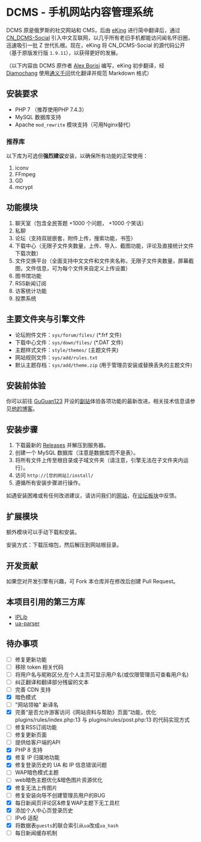# DCMS - 手机网站内容管理系统

DCMS 原是俄罗斯的社交网站和 CMS，后由 [eKing](https://github.com/eKing-one) 进行简中翻译后，通过 [CN_DCMS-Social](http://dcms.net.cn/) 引入中文互联网，以几乎所有老旧手机都能访问闻名怀旧圈，迅速吸引一批 Z 世代扎根。现在，eKing 将 CN_DCMS-Social 的源代码公开（基于原版发行版 `1.9.11`），以获得更好的发展。

（以下内容由 DCMS 原作者 [Alex Borisi](mailto:alex-borisi@ya.ru) 编写，eKing 初步翻译，经 [Diamochang](https://github.com/Diamochang) 使用[通义千问](https://tongyi.aliyun.com/qianwen)优化翻译并规范 Markdown 格式）

## 安装要求

- PHP 7 （推荐使用PHP 7.4.3）
- MySQL 数据库支持
- Apache `mod_rewrite` 模块支持（可用Nginx替代）

### 推荐库

以下库为可选但**强烈建议**安装，以确保所有功能的正常使用：

1. iconv
2. FFmpeg
3. GD
4. mcrypt

## 功能模块

1. 聊天室（包含全民答题 +1000 个问题， +1000 个笑话）
2. 私聊
3. 论坛（支持双层嵌套，附件上传，搜索功能，书签）
4. 下载中心（无限子文件夹数量，上传、导入、截图功能，评论及直接统计文件下载次数）
5. 文件交换平台（全面支持中文文件和文件夹名称，无限子文件夹数量，屏幕截图，文件信息，可为每个文件夹自定义上传设置）
6. 图书馆功能
7. RSS新闻订阅
8. 访客统计功能
9. 投票系统

## 主要文件夹与引擎文件

- 论坛附件文件：`sys/forum/files/` (*.frf 文件)
- 下载中心文件：`sys/down/files/` (*.DAT 文件)
- 主题样式文件：`style/themes/` (主题文件夹)
- 网站规则文件：`sys/add/rules.txt`
- 默认主题存档：`sys/add/theme.zip` (用于管理员安装或替换丢失的主题文件)

## 安装前体验

你可以前往 [GuGuan123](https://github.com/guguan123/) 开设的[副站](https://dcms.myredirect.us/)体验各项功能的最新改进。相关技术信息请参见[他的博客](http://u5a.cn/B8Ng5)。

## 安装步骤

1. 下载最新的 [Releases](https://github.com/zzyh1145/CN_DCMS-Social/releases/latest) 并解压到服务器。
2. 创建一个 MySQL 数据库（注意是数据库而不是表）。
3. 将所有文件上传至根目录或子域文件夹（请注意，引擎无法在子文件夹内运行）。
4. 访问 `http://[您的网站]/install/`
5. 遵循所有安装步骤进行操作。

如遇安装困难或有任何改进建议，请访问我们的[网站](http://dcms.net.cn/)，在[论坛板块](https://dcms.net.cn/forum/12/20/)中反馈。

## 扩展模块

额外模块可以手动下载和安装。

安装方式：下载压缩包，然后解压到网站根目录。

## 开发贡献

如果您对开发引擎有兴趣，可 Fork 本仓库并在修改后创建 Pull Request。

## 本项目引用的第三方库

- [IPLib](https://github.com/mlocati/ip-lib)
- [ua-parser](https://github.com/ua-parser/uap-php)

## 待办事项

- [ ] 修复更新功能
- [ ] 移除 token 相关代码
- [ ] 将用户名与昵称区分,在个人主页可显示用户名(或仅限管理员可查看用户名)
- [ ] 纠正翻译和翻译部分残留的文本
- [ ] 完善 CDN 支持
- [x] 暗色模式
- [ ] "网站领袖" 新译名
- [x] 完善“是否允许游客访问《网站资料与帮助》页面”功能，优化 plugins/rules/index.php:13 与 plugins/rules/post.php:13 的代码实现方式
- [ ] 修复RSS订阅功能
- [ ] 修复更新页面
- [ ] 提供给客户端的API
- [X] PHP 8 支持
- [x] 修复 IP 归属地功能
- [x] 修复登录历史的 UA 和 IP 信息错误问题
- [ ] WAP暗色模式主题
- [ ] web暗色主题优化&暗色图片资源优化
- [x] 修复无法上传图片
- [ ] 修复安装向导不创建管理员用户的BUG
- [x] 每日新闻页评论区&修复WAP主题下无工具栏
- [x] 添加个人中心页登录历史
- [ ] IPv6 适配
- [x] 将数据表`guests`的联合索引从`ua`改成`ua_hash`
- [ ] 每日新闻缓存机制
